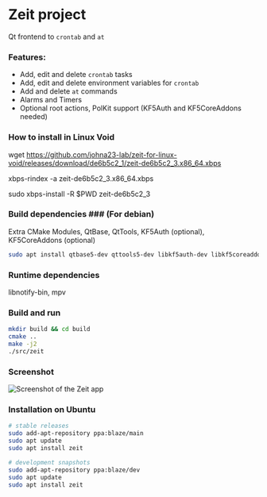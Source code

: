 # Zeit project
 Qt frontend to `crontab` and `at`

### Features: ###
* Add, edit and delete `crontab` tasks
* Add, edit and delete environment variables for `crontab`
* Add and delete `at` commands
* Alarms and Timers
* Optional root actions, PolKit support (KF5Auth and KF5CoreAddons needed)

### How to install in Linux Void

wget https://github.com/johna23-lab/zeit-for-linux-void/releases/download/de6b5c2_1/zeit-de6b5c2_3.x86_64.xbps

xbps-rindex -a zeit-de6b5c2_3.x86_64.xbps

sudo xbps-install -R $PWD zeit-de6b5c2_3


### Build dependencies ### (For debian)
Extra CMake Modules, QtBase, QtTools, KF5Auth (optional), KF5CoreAddons (optional)

```bash
sudo apt install qtbase5-dev qttools5-dev libkf5auth-dev libkf5coreaddons-dev extra-cmake-modules
```

### Runtime dependencies ###
libnotify-bin, mpv

### Build and run ###
```bash
mkdir build && cd build
cmake ..
make -j2
./src/zeit
```

### Screenshot ###
![Screenshot of the Zeit app](https://raw.githubusercontent.com/loimu/zeit/master/assets/screenshot.png)

### Installation on Ubuntu ###
```bash
# stable releases
sudo add-apt-repository ppa:blaze/main
sudo apt update
sudo apt install zeit

# development snapshots
sudo add-apt-repository ppa:blaze/dev
sudo apt update
sudo apt install zeit
```
